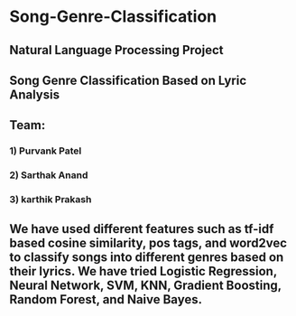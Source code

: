 # Song-Genre-Classification
## Natural Language Processing Project
## Song Genre Classification Based on Lyric Analysis
## Team:
### 1) Purvank Patel
### 2) Sarthak Anand
### 3) karthik Prakash
## We have used different features such as tf-idf based cosine similarity, pos tags, and word2vec to classify songs into different genres based on their lyrics. We have tried Logistic Regression, Neural Network, SVM, KNN, Gradient Boosting, Random Forest, and Naive Bayes.
